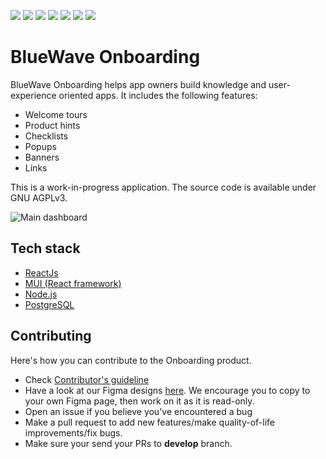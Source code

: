 ![](https://img.shields.io/github/license/bluewave-labs/bluewave-onboarding)
![](https://img.shields.io/github/repo-size/bluewave-labs/bluewave-onboarding)
![](https://img.shields.io/github/commit-activity/w/bluewave-labs/bluewave-onboarding)
![](https://img.shields.io/github/last-commit/bluewave-labs/bluewave-onboarding)
![](https://img.shields.io/github/languages/top/bluewave-labs/bluewave-onboarding)
![](https://img.shields.io/github/issues-pr/bluewave-labs/bluewave-onboarding)
![](https://img.shields.io/github/issues/bluewave-labs/bluewave-onboarding)

# BlueWave Onboarding

BlueWave Onboarding helps app owners build knowledge and user-experience oriented apps. It includes the following features: 

- Welcome tours
- Product hints
- Checklists
- Popups
- Banners
- Links

This is a work-in-progress application. The source code is available under GNU AGPLv3.

![Main dashboard](https://github.com/bluewave-labs/bluewave-onboarding/blob/master/Dashboard.png)


## Tech stack

- [ReactJs](https://react.dev/)
- [MUI (React framework)](https://mui.com/)
- [Node.js](https://nodejs.org/en)
- [PostgreSQL](https://postgresql.org)

## Contributing

Here's how you can contribute to the Onboarding product. 

- Check [Contributor's guideline](https://github.com/bluewave-labs/bluewave-onboarding/blob/master/CONTRIBUTING.md)
- Have a look at our Figma designs [here](https://www.figma.com/design/MLPbP1HM2L9ON6f88pHTee/Onboarding?node-id=0-1&t=iwgz015l5QWbWRqU-1). We encourage you to copy to your own Figma page, then work on it as it is read-only.
- Open an issue if you believe you've encountered a bug
- Make a pull request to add new features/make quality-of-life improvements/fix bugs.
- Make sure your send your PRs to **develop** branch.


